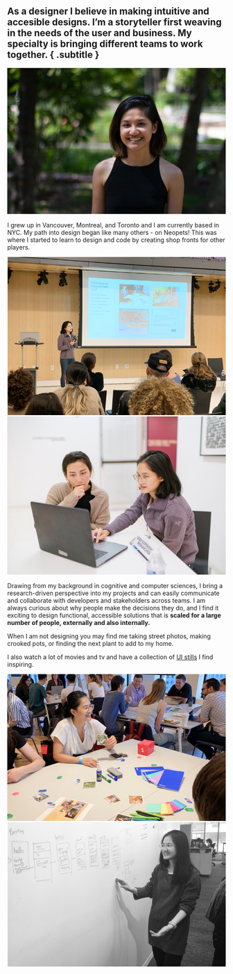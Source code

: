 ## As a designer I believe in making intuitive and accesible designs. I’m a storyteller first weaving in the needs of the user and business. **My specialty is bringing different teams to work together.** { .subtitle }

![profilepicture](/assets/images/profilepic.jpg)

I grew up in Vancouver, Montreal, and Toronto and I am currently based in NYC. My path into design began like many others - on Neopets! This was where I started to learn to design and code by creating shop fronts for other players.

<div class="grid">
<article>
  <img src="/assets/images/Image-1.jpg"/>
 </article>
 <article>
  <img src="/assets/images/Image-2.jpg"/>
 </article>
</div>


Drawing from my background in cognitive and computer sciences, I bring a research-driven perspective into my projects and can easily communicate and collaborate with developers and stakeholders across teams. I am always curious about why people make the decisions they do, and I find it exciting to design functional, accessible solutions that is **scaled for a large number of people, externally and also internally.**

When I am not designing you may find me taking street photos, making crooked pots, or finding the next plant to add to my home.

I also watch a lot of movies and tv and have a collection of [UI stills](https://www.are.na/anna-nguyen-0rkqu6uzk-q/user-interfaces-in-film-and-tv) I find inspiring.

<div class="grid">
 <article>
  <img src="/assets/images/Image-3.jpg"/>
 </article>
  <article>
  <img src="/assets/images/Image-4.jpg"/>
 </article>
</div>